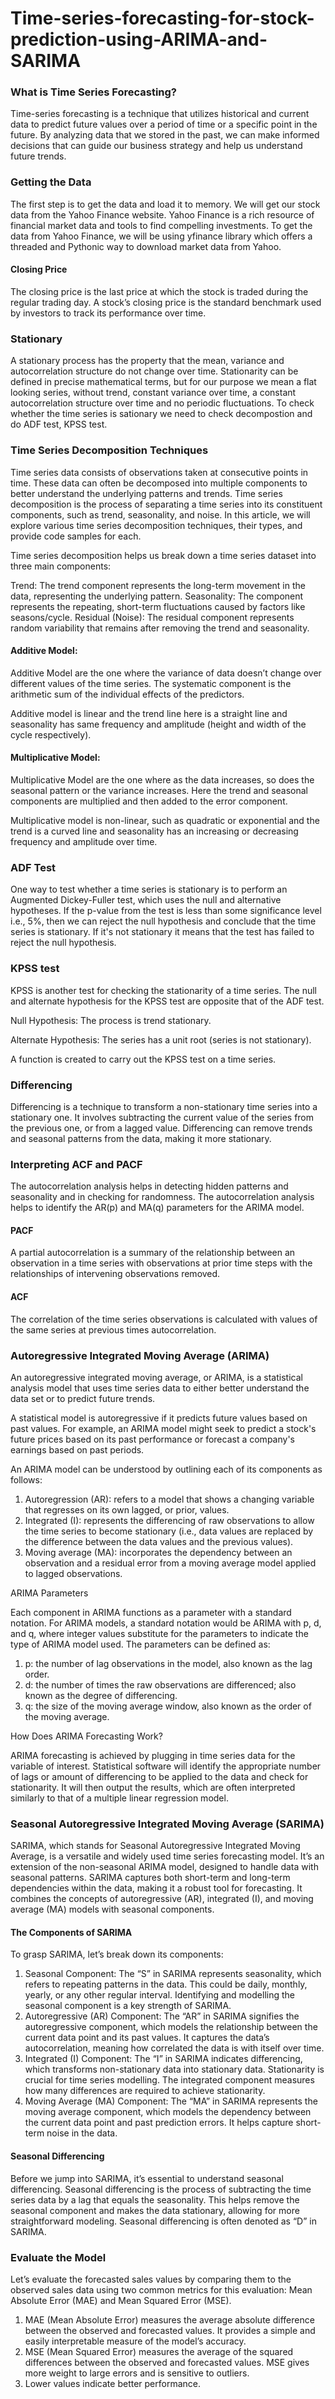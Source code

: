 # Time-series-forecasting-for-stock-prediction-using-ARIMA-and-SARIMA
### What is Time Series Forecasting?

Time-series forecasting is a technique that utilizes historical and current data to predict future values over a period of time or a specific point in the future. By analyzing data that we stored in the past, we can make informed decisions that can guide our business strategy and help us understand future trends.

### Getting the Data

The first step is to get the data and load it to memory. We will get our stock data from the Yahoo Finance website. Yahoo Finance is a rich resource of financial market data and tools to find compelling investments. To get the data from Yahoo Finance, we will be using yfinance library which offers a threaded and Pythonic way to download market data from Yahoo.

#### Closing Price

The closing price is the last price at which the stock is traded during the regular trading day. A stock’s closing price is the standard benchmark used by investors to track its performance over time.

### Stationary
A stationary process has the property that the mean, variance and autocorrelation structure do not change over time. Stationarity can be defined in precise mathematical terms, but for our purpose we mean a flat looking series, without trend, constant variance over time, a constant autocorrelation structure over time and no periodic fluctuations. To check whether the time series is sationary we need to check decompostion and do ADF test, KPSS test.

### Time Series Decomposition Techniques

Time series data consists of observations taken at consecutive points in time. These data can often be decomposed into multiple components to better understand the underlying patterns and trends. Time series decomposition is the process of separating a time series into its constituent components, such as trend, seasonality, and noise. In this article, we will explore various time series decomposition techniques, their types, and provide code samples for each.

Time series decomposition helps us break down a time series dataset into three main components:

Trend: The trend component represents the long-term movement in the data, representing the underlying pattern.
Seasonality: The component represents the repeating, short-term fluctuations caused by factors like seasons/cycle.
Residual (Noise): The residual component represents random variability that remains after removing the trend and seasonality.

#### Additive Model:

Additive Model are the one where the variance of data doesn’t change over different values of the time series. The systematic component is the arithmetic sum of the individual effects of the predictors.

Additive model is linear and the trend line here is a straight line and seasonality has same frequency and amplitude (height and width of the cycle respectively).

#### Multiplicative Model:

Multiplicative Model are the one where as the data increases, so does the seasonal pattern or the variance increases. Here the trend and seasonal components are multiplied and then added to the error component.

Multiplicative model is non-linear, such as quadratic or exponential and the trend is a curved line and seasonality has an increasing or decreasing frequency and amplitude over time.

### ADF Test

One way to test whether a time series is stationary is to perform an Augmented Dickey-Fuller test, which uses the null and alternative hypotheses. If the p-value from the test is less than some significance level i.e., 5%, then we can reject the null hypothesis and conclude that the time series is stationary. If it's not stationary it means that the test has failed to reject the null hypothesis.

### KPSS test
KPSS is another test for checking the stationarity of a time series. The null and alternate hypothesis for the KPSS test are opposite that of the ADF test.

Null Hypothesis: The process is trend stationary.

Alternate Hypothesis: The series has a unit root (series is not stationary).

A function is created to carry out the KPSS test on a time series.

### Differencing

Differencing is a technique to transform a non-stationary time series into a stationary one. It involves subtracting the current value of the series from the previous one, or from a lagged value. Differencing can remove trends and seasonal patterns from the data, making it more stationary.

### Interpreting ACF and PACF
The autocorrelation analysis helps in detecting hidden patterns and seasonality and in checking for randomness. The autocorrelation analysis helps to identify the AR(p) and MA(q) parameters for the ARIMA model.

#### PACF
A partial autocorrelation is a summary of the relationship between an observation in a time series with observations at prior time steps with the relationships of intervening observations removed.

#### ACF
The correlation of the time series observations is calculated with values of the same series at previous times autocorrelation.

### Autoregressive Integrated Moving Average (ARIMA)
An autoregressive integrated moving average, or ARIMA, is a statistical analysis model that uses time series data to either better understand the data set or to predict future trends. 

A statistical model is autoregressive if it predicts future values based on past values. For example, an ARIMA model might seek to predict a stock's future prices based on its past performance or forecast a company's earnings based on past periods.

An ARIMA model can be understood by outlining each of its components as follows:

1. Autoregression (AR): refers to a model that shows a changing variable that regresses on its own lagged, or prior, values.
2. Integrated (I): represents the differencing of raw observations to allow the time series to become stationary (i.e., data values are replaced by the difference between the data values and the previous values).
3. Moving average (MA):  incorporates the dependency between an observation and a residual error from a moving average model applied to lagged observations.

ARIMA Parameters

Each component in ARIMA functions as a parameter with a standard notation. For ARIMA models, a standard notation would be ARIMA with p, d, and q, where integer values substitute for the parameters to indicate the type of ARIMA model used. The parameters can be defined as:

1. p: the number of lag observations in the model, also known as the lag order.
2. d: the number of times the raw observations are differenced; also known as the degree of differencing.
3. q: the size of the moving average window, also known as the order of the moving average.

How Does ARIMA Forecasting Work?

ARIMA forecasting is achieved by plugging in time series data for the variable of interest. Statistical software will identify the appropriate number of lags or amount of differencing to be applied to the data and check for stationarity. It will then output the results, which are often interpreted similarly to that of a multiple linear regression model.

 ### Seasonal Autoregressive Integrated Moving Average (SARIMA)
 
SARIMA, which stands for Seasonal Autoregressive Integrated Moving Average, is a versatile and widely used time series forecasting model. It’s an extension of the non-seasonal ARIMA model, designed to handle data with seasonal patterns. SARIMA captures both short-term and long-term dependencies within the data, making it a robust tool for forecasting. It combines the concepts of autoregressive (AR), integrated (I), and moving average (MA) models with seasonal components.

#### The Components of SARIMA

To grasp SARIMA, let’s break down its components:

1. Seasonal Component: The “S” in SARIMA represents seasonality, which refers to repeating patterns in the data. This could be daily, monthly, yearly, or any other regular interval. Identifying and modelling the seasonal component is a key strength of SARIMA.
2. Autoregressive (AR) Component: The “AR” in SARIMA signifies the autoregressive component, which models the relationship between the current data point and its past values. It captures the data’s autocorrelation, meaning how correlated the data is with itself over time.
3. Integrated (I) Component: The “I” in SARIMA indicates differencing, which transforms non-stationary data into stationary data. Stationarity is crucial for time series modelling. The integrated component measures how many differences are required to achieve stationarity.
4. Moving Average (MA) Component: The “MA” in SARIMA represents the moving average component, which models the dependency between the current data point and past prediction errors. It helps capture short-term noise in the data.

#### Seasonal Differencing 

Before we jump into SARIMA, it’s essential to understand seasonal differencing. Seasonal differencing is the process of subtracting the time series data by a lag that equals the seasonality. This helps remove the seasonal component and makes the data stationary, allowing for more straightforward modeling. Seasonal differencing is often denoted as “D” in SARIMA.

### Evaluate the Model
Let’s evaluate the forecasted sales values by comparing them to the observed sales data using two common metrics for this evaluation: Mean Absolute Error (MAE) and Mean Squared Error (MSE).

1. MAE (Mean Absolute Error) measures the average absolute difference between the observed and forecasted values. It provides a simple and easily interpretable measure of the model’s accuracy.
2. MSE (Mean Squared Error) measures the average of the squared differences between the observed and forecasted values. MSE gives more weight to large errors and is sensitive to outliers.
3. Lower values indicate better performance.

